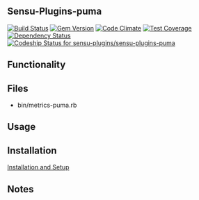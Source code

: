 ## Sensu-Plugins-puma

[![Build Status](https://travis-ci.org/sensu-plugins/sensu-plugins-puma.svg?branch=master)](https://travis-ci.org/sensu-plugins/sensu-plugins-puma)
[![Gem Version](https://badge.fury.io/rb/sensu-plugins-puma.svg)](http://badge.fury.io/rb/sensu-plugins-puma)
[![Code Climate](https://codeclimate.com/github/sensu-plugins/sensu-plugins-puma/badges/gpa.svg)](https://codeclimate.com/github/sensu-plugins/sensu-plugins-puma)
[![Test Coverage](https://codeclimate.com/github/sensu-plugins/sensu-plugins-puma/badges/coverage.svg)](https://codeclimate.com/github/sensu-plugins/sensu-plugins-puma)
[![Dependency Status](https://gemnasium.com/sensu-plugins/sensu-plugins-puma.svg)](https://gemnasium.com/sensu-plugins/sensu-plugins-puma)
[![Codeship Status for sensu-plugins/sensu-plugins-puma](https://codeship.com/projects/5fdd2990-db4b-0132-cd62-0eed4ec53b27/status?branch=master)](https://codeship.com/projects/79589)

## Functionality

## Files
 * bin/metrics-puma.rb

## Usage

## Installation

[Installation and Setup](https://github.com/sensu-plugins/documentation/blob/master/user_docs/installation_instructions.md)

## Notes
